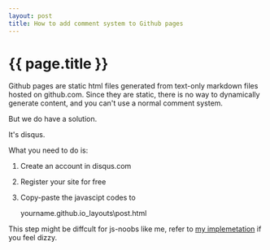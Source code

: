 ```yaml
---
layout: post
title: How to add comment system to Github pages
---
```


{{ page.title }}
================

Github pages are static html files generated from text-only markdown files hosted on github.com. Since they are static, there is no way to dynamically generate content, and you can't use a normal comment system.<br>

But we do have a solution.

It's disqus.


What you need to do is:

1. Create an account in disqus.com
2. Register your site for free
3. Copy-paste the javascipt codes to

    yourname.github.io\_layouts\post.html

This step might be diffcult for js-noobs like me, refer to [my implemetation](https://github.com/vinjn/vinjn.github.io/blob/master/_layouts/post.html) if you feel dizzy. 
